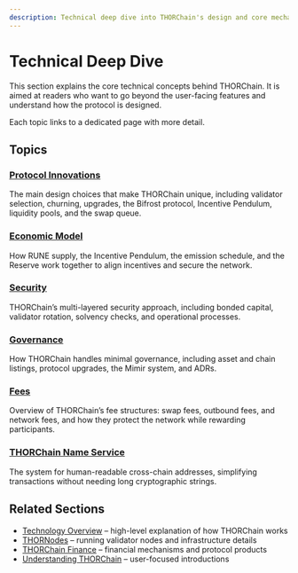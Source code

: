 ```yaml
---
description: Technical deep dive into THORChain's design and core mechanics
---
```


# Technical Deep Dive

This section explains the core technical concepts behind THORChain. It is aimed at readers who want to go beyond the user-facing features and understand how the protocol is designed.

Each topic links to a dedicated page with more detail.

## Topics

### [Protocol Innovations](protocol-innovations.md)

The main design choices that make THORChain unique, including validator selection, churning, upgrades, the Bifrost protocol, Incentive Pendulum, liquidity pools, and the swap queue.

### [Economic Model](economic-model.md)

How RUNE supply, the Incentive Pendulum, the emission schedule, and the Reserve work together to align incentives and secure the network.

### [Security](security.md)

THORChain’s multi-layered security approach, including bonded capital, validator rotation, solvency checks, and operational processes.

### [Governance](governance.md)

How THORChain handles minimal governance, including asset and chain listings, protocol upgrades, the Mimir system, and ADRs.

### [Fees](fees.md)

Overview of THORChain’s fee structures: swap fees, outbound fees, and network fees, and how they protect the network while rewarding participants.

### [THORChain Name Service](thorchain-name-service.md)

The system for human-readable cross-chain addresses, simplifying transactions without needing long cryptographic strings.

## Related Sections

- [Technology Overview](../technology/) – high-level explanation of how THORChain works
- [THORNodes](../thornodes/) – running validator nodes and infrastructure details
- [THORChain Finance](../thorchain-finance/) – financial mechanisms and protocol products
- [Understanding THORChain](../understanding-thorchain/) – user-focused introductions
